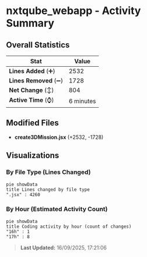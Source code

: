 # nxtqube_webapp - Activity Summary 

## Overall Statistics

| Stat                   | Value                                                             |
| ---------------------- | ----------------------------------------------------------------- |
| **Lines Added** (➕)   | 2532                                          |
| **Lines Removed** (➖) | 1728                                        |
| **Net Change** (↕)    | 804                |
| **Active Time** (⌚)   | 6 minutes |


## Modified Files
- **create3DMission.jsx** (+2532, -1728)

## Visualizations

### By File Type (Lines Changed)

```mermaid
pie showData
title Lines changed by file type
".jsx" : 4260
```

### By Hour (Estimated Activity Count)

```mermaid
pie showData
title Coding activity by hour (count of changes)
"16h" : 1
"17h" : 8
```


> **Last Updated:** 16/09/2025, 17:21:06